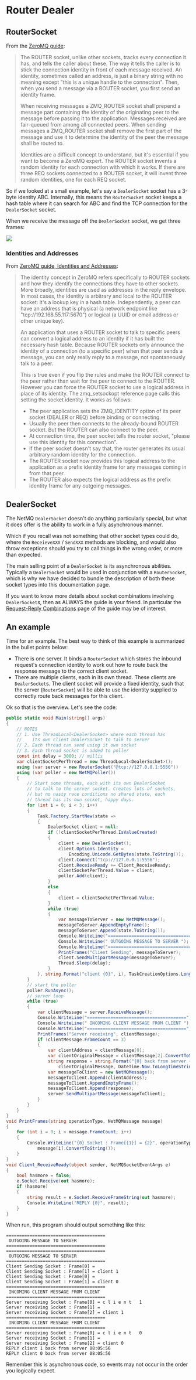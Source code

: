Router Dealer
=====


## RouterSocket

From the [ZeroMQ guide](http://zguide.zeromq.org/page:all):

> The ROUTER socket, unlike other sockets, tracks every connection it has, and tells the caller about these. The way it tells the caller is to stick the connection identity in front of each message received. An identity, sometimes called an address, is just a binary string with no meaning except "this is a unique handle to the connection". Then, when you send a message via a ROUTER socket, you first send an identity frame.
>
> When receiving messages a ZMQ_ROUTER socket shall prepend a message part containing the identity of the originating peer to the message before passing it to the application. Messages received are fair-queued from among all connected peers. When sending messages a ZMQ_ROUTER socket shall remove the first part of the message and use it to determine the identity of the peer the message shall be routed to.
>
> Identities are a difficult concept to understand, but it's essential if you want to become a ZeroMQ expert. The ROUTER socket invents a random identity for each connection with which it works. If there are three REQ sockets connected to a ROUTER socket, it will invent three random identities, one for each REQ socket.

So if we looked at a small example, let's say a `DealerSocket` socket has a 3-byte identity ABC. Internally, this means the `RouterSocket` socket keeps a hash table where it can search for ABC and find the TCP connection for the `DealerSocket` socket.

When we receive the message off the `DealerSocket` socket, we get three frames:

![](https://github.com/imatix/zguide/raw/master/images/fig28.png)


### Identities and Addresses

From [ZeroMQ guide, Identities and Addresses](http://zguide.zeromq.org/page:all#Identities-and-Addresses):

> The identity concept in ZeroMQ refers specifically to ROUTER sockets and how they identify the connections they have to other sockets. More broadly, identities are used as addresses in the reply envelope. In most cases, the identity is arbitrary and local to the ROUTER socket: it's a lookup key in a hash table. Independently, a peer can have an address that is physical (a network endpoint like "tcp://192.168.55.117:5670") or logical (a UUID or email address or other unique key).
>
> An application that uses a ROUTER socket to talk to specific peers can convert a logical address to an identity if it has built the necessary hash table. Because ROUTER sockets only announce the identity of a connection (to a specific peer) when that peer sends a message, you can only really reply to a message, not spontaneously talk to a peer.
>
> This is true even if you flip the rules and make the ROUTER connect to the peer rather than wait for the peer to connect to the ROUTER. However you can force the ROUTER socket to use a logical address in place of its identity. The zmq_setsockopt reference page calls this setting the socket identity. It works as follows:
>
> + The peer application sets the ZMQ_IDENTITY option of its peer socket (DEALER or REQ) before binding or connecting.
> + Usually the peer then connects to the already-bound ROUTER socket. But the ROUTER can also connect to the peer.
> + At connection time, the peer socket tells the router socket, "please use this identity for this connection".
> + If the peer socket doesn't say that, the router generates its usual arbitrary random identity for the connection.
> + The ROUTER socket now provides this logical address to the application as a prefix identity frame for any messages coming in from that peer.
> + The ROUTER also expects the logical address as the prefix identity frame for any outgoing messages.


## DealerSocket

The NetMQ `DealerSocket` doesn't do anything particularly special, but what it does offer is the ability to work in a fully asynchronous manner.

Which if you recall was not something that other socket types could do, where the `ReceieveXXX` / `SendXXX` methods are blocking, and would also throw exceptions should you try to call
things in the wrong order, or more than expected.


The main selling point of a `DealerSocket` is its asynchronous abilities. Typically a `DealerSocket` would be used in conjunction with a `RouterSocket`, which is why we have decided to bundle the description of both these socket types into this documentation page.

If you want to know more details about socket combinations involving `DealerSocket`s, then as ALWAYS the guide is your friend. In particular the <a href="http://zguide.zeromq.org/page:all#toc58" target="_blank">Request-Reply Combinations</a> page of the guide may be of interest.


## An example

Time for an example. The best way to think of this example is summarized in the bullet points below:

+ There is one server. It binds a `RouterSocket` which stores the inbound request's connection identity to work out how to route back the response message to the correct client socket.
+ There are multiple clients, each in its own thread. These clients are `DealerSocket`s. The client socket will provide a fixed identity, such that the server (`RouterSocket`) will be able to use the identity supplied to correctly route back messages for this client.

Ok so that is the overview. Let's see the code:

``` csharp
public static void Main(string[] args)
{
    // NOTES
    // 1. Use ThreadLocal<DealerSocket> where each thread has
    //    its own client DealerSocket to talk to server
    // 2. Each thread can send using it own socket
    // 3. Each thread socket is added to poller
    const int delay = 3000; // millis
    var clientSocketPerThread = new ThreadLocal<DealerSocket>();
    using (var server = new RouterSocket("@tcp://127.0.0.1:5556"))
    using (var poller = new NetMQPoller())
    {
        // Start some threads, each with its own DealerSocket
        // to talk to the server socket. Creates lots of sockets,
        // but no nasty race conditions no shared state, each
        // thread has its own socket, happy days.
        for (int i = 0; i < 3; i++)
        {
            Task.Factory.StartNew(state =>
            {
                DealerSocket client = null;
                if (!clientSocketPerThread.IsValueCreated)
                {
                    client = new DealerSocket();
                    client.Options.Identity =
                        Encoding.Unicode.GetBytes(state.ToString());
                    client.Connect("tcp://127.0.0.1:5556");
                    client.ReceiveReady += Client_ReceiveReady;
                    clientSocketPerThread.Value = client;
                    poller.Add(client);
                }
                else
                {
                    client = clientSocketPerThread.Value;
                }
                while (true)
                {
                    var messageToServer = new NetMQMessage();
                    messageToServer.AppendEmptyFrame();
                    messageToServer.Append(state.ToString());
                    Console.WriteLine("======================================");
                    Console.WriteLine(" OUTGOING MESSAGE TO SERVER ");
                    Console.WriteLine("======================================");
                    PrintFrames("Client Sending", messageToServer);
                    client.SendMultipartMessage(messageToServer);
                    Thread.Sleep(delay);
                }
            }, string.Format("client {0}", i), TaskCreationOptions.LongRunning);
        }
        // start the poller
        poller.RunAsync();
        // server loop
        while (true)
        {
            var clientMessage = server.ReceiveMessage();
            Console.WriteLine("======================================");
            Console.WriteLine(" INCOMING CLIENT MESSAGE FROM CLIENT ");
            Console.WriteLine("======================================");
            PrintFrames("Server receiving", clientMessage);
            if (clientMessage.FrameCount == 3)
            {
                var clientAddress = clientMessage[0];
                var clientOriginalMessage = clientMessage[2].ConvertToString();
                string response = string.Format("{0} back from server {1}",
                    clientOriginalMessage, DateTime.Now.ToLongTimeString());
                var messageToClient = new NetMQMessage();
                messageToClient.Append(clientAddress);
                messageToClient.AppendEmptyFrame();
                messageToClient.Append(response);
                server.SendMultipartMessage(messageToClient);
            }
        }
    }
}
void PrintFrames(string operationType, NetMQMessage message)
{
    for (int i = 0; i < message.FrameCount; i++)
    {
        Console.WriteLine("{0} Socket : Frame[{1}] = {2}", operationType, i,
            message[i].ConvertToString());
    }
}
void Client_ReceiveReady(object sender, NetMQSocketEventArgs e)
{
    bool hasmore = false;
    e.Socket.Receive(out hasmore);
    if (hasmore)
    {
        string result = e.Socket.ReceiveFrameString(out hasmore);
        Console.WriteLine("REPLY {0}", result);
    }
}
```

When run, this program should output something like this:


``` text
======================================
 OUTGOING MESSAGE TO SERVER
======================================
======================================
 OUTGOING MESSAGE TO SERVER
======================================
Client Sending Socket : Frame[0] =
Client Sending Socket : Frame[1] = client 1
Client Sending Socket : Frame[0] =
Client Sending Socket : Frame[1] = client 0
======================================
 INCOMING CLIENT MESSAGE FROM CLIENT
======================================
Server receiving Socket : Frame[0] = c l i e n t   1
Server receiving Socket : Frame[1] =
Server receiving Socket : Frame[2] = client 1
======================================
 INCOMING CLIENT MESSAGE FROM CLIENT
======================================
Server receiving Socket : Frame[0] = c l i e n t   0
Server receiving Socket : Frame[1] =
Server receiving Socket : Frame[2] = client 0
REPLY client 1 back from server 08:05:56
REPLY client 0 back from server 08:05:56
```

Remember this is asynchronous code, so events may not occur in the order you logically expect.
